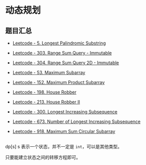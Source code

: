 # 动态规划

## 题目汇总

- [Leetcode - 5. Longest Palindromic Substring](/leetcode/5-longest-palindromic-substring/index.md)
- [Leetcode - 303. Range Sum Query - Immutable](/leetcode/303-range-sum-query-immutable/index.md)
- [Leetcode - 304. Range Sum Query 2D - Immutable](/leetcode/304-range-sum-query-2d-immutable/index.md)

- [Leetcode - 53. Maximum Subarray](/leetcode/53-maximum-subarray/index.md)
- [Leetcode - 152. Maximum Product Subarray](/leetcode/152-maximum-product-subarray/index.md)
- [Leetcode - 198. House Robber](/leetcode/198-house-robber/index.md)
- [Leetcode - 213. House Robber II](/leetcode/213-house-robber-ii/index.md)
- [Leetcode - 300. Longest Increasing Subsequence](/leetcode/300-longest-increasing-subsequence/index.md)
- [Leetcode - 673. Number of Longest Increasing Subsequence](/leetcode/673-number-of-longest-increasing-subsequence/index.md)
- [Leetcode - 918. Maximum Sum Circular Subarray](/leetcode/918-maximum-sum-circular-subarray/index.md)

## 

dp[s] s 表示一个状态，并不一定是 `int`，可以是其他类型。

只要能建立状态之间的转移方程即可。

